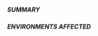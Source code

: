 <!--- Provide a link to the ticket or document which prompted this change -->

##### SUMMARY

##### ENVIRONMENTS AFFECTED
<!--- list which environments are affected by this change or None if this doesn't change any environment files -->

